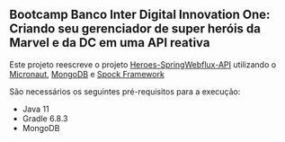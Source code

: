<h2>Bootcamp Banco Inter Digital Innovation One: Criando seu gerenciador de super heróis da Marvel e da DC em uma API reativa </h2>

Este projeto reescreve o projeto [Heroes-SpringWebflux-API](https://github.com/Kamilahsantos/Heroes-SpringWebflux-API) utilizando o [Micronaut](https://micronaut.io/), [MongoDB](https://www.mongodb.com/) e [Spock Framework](https://spockframework.org/)

São necessários os seguintes pré-requisitos para a execução:

* Java 11
* Gradle 6.8.3
* MongoDB

